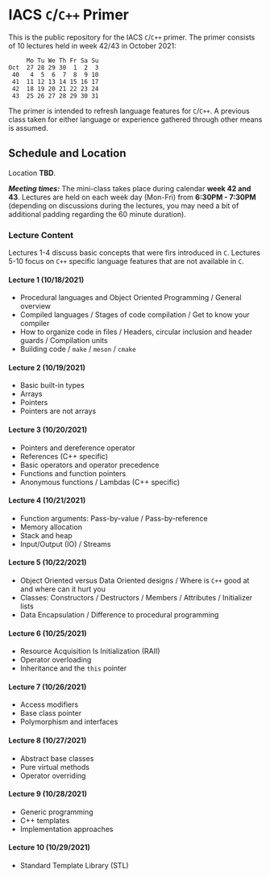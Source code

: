 # IACS `C`/`C++` Primer

This is the public repository for the IACS `C`/`C++` primer.  The primer
consists of 10 lectures held in week 42/43 in October 2021:

```text
     Mo Tu We Th Fr Sa Su
Oct  27 28 29 30  1  2  3
 40   4  5  6  7  8  9 10
 41  11 12 13 14 15 16 17
 42  18 19 20 21 22 23 24
 43  25 26 27 28 29 30 31
```

The primer is intended to refresh language features for `C`/`C++`.  A previous
class taken for either language or experience gathered through other means is
assumed.

## Schedule and Location

Location **TBD**.

_**Meeting times:**_  The mini-class takes place during calendar **week 42 and
43**.  Lectures are held on each week day (Mon-Fri) from **6:30PM - 7:30PM**
(depending on discussions during the lectures, you may need a bit of additional
padding regarding the 60 minute duration).

### Lecture Content

Lectures 1-4 discuss basic concepts that were firs introduced in `C`.  Lectures
5-10 focus on `C++` specific language features that are not available in `C`.

<!-- lectures:
/home/fabs/sync/ethz/post_doc/teaching/harvard/ProgrammingPrimer/C_C++/lectures
-->

#### Lecture 1 (10/18/2021)
* Procedural languages and Object Oriented Programming / General overview
* Compiled languages / Stages of code compilation / Get to know your compiler
* How to organize code in files / Headers, circular inclusion and header guards
  / Compilation units
* Building code / `make` / `meson` / `cmake`

#### Lecture 2 (10/19/2021)
* Basic built-in types
* Arrays
* Pointers
* Pointers are not arrays

#### Lecture 3 (10/20/2021)
* Pointers and dereference operator
* References (C++ specific)
* Basic operators and operator precedence
* Functions and function pointers
* Anonymous functions / Lambdas (C++ specific)

#### Lecture 4 (10/21/2021)
* Function arguments: Pass-by-value / Pass-by-reference
* Memory allocation
* Stack and heap
* Input/Output (IO) / Streams

#### Lecture 5 (10/22/2021)
* Object Oriented versus Data Oriented designs / Where is `C++` good at and
  where can it hurt you
* Classes: Constructors / Destructors / Members / Attributes / Initializer lists
* Data Encapsulation / Difference to procedural programming

#### Lecture 6 (10/25/2021)
* Resource Acquisition Is Initialization (RAII)
* Operator overloading
* Inheritance and the `this` pointer

#### Lecture 7 (10/26/2021)
* Access modifiers
* Base class pointer
* Polymorphism and interfaces

#### Lecture 8 (10/27/2021)
* Abstract base classes
* Pure virtual methods
* Operator overriding

#### Lecture 9 (10/28/2021)
* Generic programming
* C++ templates
* Implementation approaches

#### Lecture 10 (10/29/2021)
* Standard Template Library (STL)
